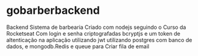 # gobarberbackend
Backend Sistema de barbearia Criado com nodejs seguindo o Curso da Rocketseat
Com login e senha criptografadas bcryptjs e um token de altenticação na aplicação utilizando jwt 
utilizando postgres com banco de dados, e mongodb.Redis e queue para Criar fila de email
